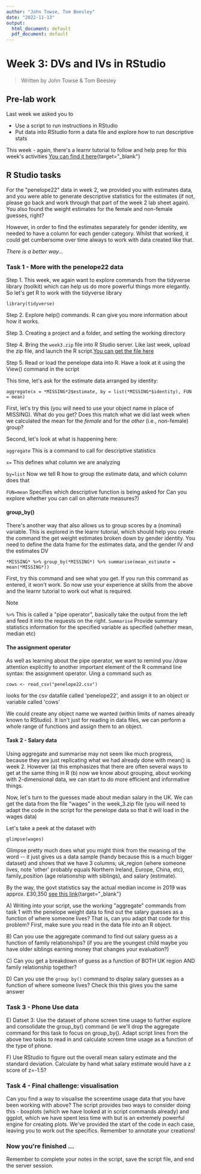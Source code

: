 ```yaml
---
author: "John Towse, Tom Beesley"
date: "2022-11-13"
output:
  html_document: default
  pdf_document: default
---
```


# Week 3: DVs and IVs in RStudio

> Written by John Towse & Tom Beesley

## Pre-lab work

Last week we asked you to

-   Use a script to run instructions in RStudio
-   Put data into RStudio form a data file and explore how to run descriptive stats

This week - again, there's a learnr tutorial to follow and help prep for this week's activities [You can find it here](https://ma-rconnect.lancs.ac.uk/W3LabPrep/){target="_blank"}


## R Studio tasks

For the "penelope22" data in week 2, we provided you with estimates data, and you were able to generate descriptive statistics for the estimates (if not, please go back and work through that part of the week 2 lab sheet again). You also found the weight estimates for the female and non-female guesses, right?

However, in order to find the estimates separately for gender identity, we needed to have a column for each gender category. Whilst that worked, it could get cumbersome over time always to work with data created like that.

*There is a better way...*

### Task 1 - More with the penelope22 data

Step 1. This week, we again want to explore commands from the tidyverse library (toolkit) which can help us do more powerful things more elegantly. So let's get R to work with the tidyverse library

`library(tidyverse)`

Step 2. Explore help() commands. R can give you more information about how it works.

Step 3. Creating a project and a folder, and setting the working directory

Step 4. Bring the `week3.zip` file into R Studio server. Like last week, upload the zip file, and launch the R script.[You can get the file here](files/Week_3/week_3.zip)

Step 5. Read or load the penelope data into R. Have a look at it using the View() command in the script

This time, let's ask for the estimate data arranged by identity:

`aggregate(x = *MISSING*2$estimate, by = list(*MISSING*$identity), FUN = mean)`

First, let's try this (you will need to use your object name in place of MISSING). What do you get? Does this match what we did last week when we calculated the mean for the *female* and for the *other* (i.e., non-female) group?

Second, let's look at what is happening here:

`aggregate` This is a command to call for descriptive statistics 

`x=`
This defines what column we are analyzing

`by=list`
Now we tell R how to group the estimate data, and which column does that

`FUN=mean`
Specifies which descriptive function is being asked for
Can you explore whether you can call on alternate measures?)

#### group_by()

There's another way that also allows us to group scores by a (nominal) variable. This is explored in the learnr tutorial, which should help you create the command the get weight estimates broken down by gender identity. You need to define the data frame for the estimates data, and the gender IV and the estimates DV

`*MISSING* %>% group_by(*MISSING*) %>% summarise(mean_estimate = mean(*MISSING*))`

First, try this command and see what you get. If you run this command as entered, it won't work. So now use your experience at skills from the above and the learnr tutorial to work out what is required.

Note

`%>%`
This is called a "pipe operator", basically take the output from the left and feed it into the requests on the right. `Summarise`
Provide summary statistics information for the specified variable as specified (whether mean, median etc)

#### The assignment operator

As well as learning about the pipe operator, we want to remind you /draw attention explicitly to another important element of the R command line syntax: the assignment operator. Uing a command such as

`cows <- read_csv("penelope22.csv")`

looks for the csv datafile called 'penelope22', and assign it to an object or variable called 'cows'

We could create any object name we wanted (within limits of names already known to RStudio). It isn't just for reading in data files, we can perform a whole range of functions and assign them to an object.

#### Task 2 - Salary data

Using aggregate and summarise may not seem like much progress, because they are just replicating what we had already done with mean() is week 2. However (a) this emphasizes that there are often several ways to get at the same thing in R (b) now we know about grouping, about working with 2-dimensional data, we can start to do more efficient and informative things.

Now, let's turn to the guesses made about median salary in the UK. We can get the data from the file "wages" in the week_3.zip file (you will need to adapt the code in the script for the penelope data so that it will load in the wages data)

Let's take a peek at the dataset with

`glimpse(wages)`

Glimpse pretty much does what you might think from the meaning of the word -- it just gives us a data sample (handy because this is a much bigger dataset) and shows that we have 3 columns; uk_region (where someone lives, note 'other' probably equals Northern Ireland, Europe, China, etc), family_position (age relationship with siblings), and salary (estimate).

By the way, the govt statistics say the actual median income in 2019 was approx. £30,350 [see this link](https://www.statista.com/statistics/1002964/average-full-time-annual-earnings-in-the-uk/){target="_blank"}

A)  Writing into your script, use the working "aggregate" commands from task 1 with the penelope weight data to find out the salary guesses as a function of where someone lives? That is, can you adapt that code for this problem? First, make sure you read in the data file into an R object.

B)  Can you use the aggregate command to find out salary guess as a function of family relationships? (if you are the youngest child maybe you have older siblings earning money that changes your evaluation?)

C)  Can you get a breakdown of guess as a function of BOTH UK region AND family relationship together?

D)  Can you use  the `group by()` command to display salary guesses as a function of where someone lives? Check this this gives you the same answer

### Task 3 - Phone Use data

E) Datset 3: Use the dataset of phone screen time usage to further explore and consolidate the group_by() command (ie we'll drop the aggregate command for this task to focus on group_by(). Adapt script lines from the above two tasks to read in and calculate screen time usage as a function of the type of phone.

F)  Use RStudio to figure out the overall mean salary estimate and the standard deviation. Calculate by hand what salary estimate would have a z score of z=-1.5?

### Task 4 - Final challenge: visualisation

Can you find a way to visualise the screentime usage data that you have been working with above? The script provides two ways to consider doing this - boxplots (which we have looked at in script commands already) and ggplot, which we have spent less time with but is an extremely powerful engine for creating plots. We've provided the start of the code in each case, leaving you to work out the specifics. Remember to annotate your creations!

### Now you're finished ...

Remember to complete your notes in the script, save the script file, and end the server session.
